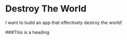 # Destroy The World
I want to build an app that effectively destroy the world!


###This is a heading
